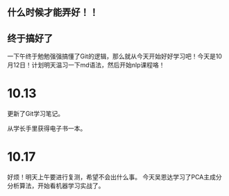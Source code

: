 ## 什么时候才能弄好！！

## 终于搞好了

一下午终于勉勉强强搞懂了Git的逻辑，那么就从今天开始好好学习吧！今天是10月12日！计划明天温习一下md语法，然后开始nlp课程咯！

# 10.13

更新了Git学习笔记。

从学长手里获得电子书一本。

# 10.17

好烦！明天上午要进行复测，希望不会出什么事。 今天吴恩达学习了PCA主成分分析算法，开始看机器学习实战了。
